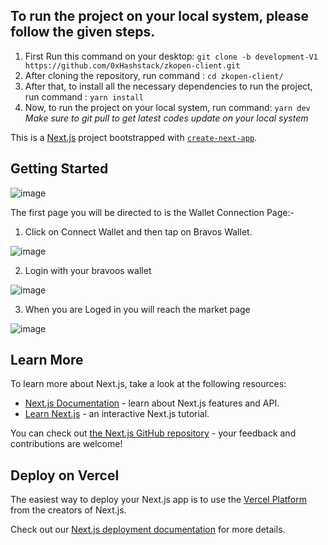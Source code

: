 ## To run the project on your local system, please follow the given steps.

1. First Run this command on your desktop:
   `git clone -b development-V1 https://github.com/0xHashstack/zkopen-client.git`
2. After cloning the repository, run command :
   `cd zkopen-client/`
3. After that, to install all the necessary dependencies to run the project, run command :
   `yarn install`
4. Now, to run the project on your local system, run command:
   `yarn dev`<br>
   _Make sure to git pull to get latest codes update on your local system_

This is a [Next.js](https://nextjs.org/) project bootstrapped with [`create-next-app`](https://github.com/vercel/next.js/tree/canary/packages/create-next-app).

## Getting Started

![image](https://github.com/0xHashstack/zkopen-client/assets/77379621/6b96e82f-b1ab-4b0f-9693-c1c0438dc90f)

The first page you will be directed to is the Wallet Connection Page:-

1. Click on Connect Wallet and then tap on Bravos Wallet.

![image](https://github.com/0xHashstack/zkopen-client/assets/86202585/829453b6-368c-4930-9ac0-e34dde33749d)

2. Login with your bravoos wallet

![image](https://github.com/0xHashstack/zkopen-client/assets/86202585/24a1fcda-d39c-4b4d-ae5d-773a054db54d)


3. When you are Loged in you will reach the market page

![image](https://github.com/0xHashstack/zkopen-client/assets/86202585/bb403b7e-b0bb-48bf-ab85-08ec1a9c48a9)


## Learn More

To learn more about Next.js, take a look at the following resources:

- [Next.js Documentation](https://nextjs.org/docs) - learn about Next.js features and API.
- [Learn Next.js](https://nextjs.org/learn) - an interactive Next.js tutorial.

You can check out [the Next.js GitHub repository](https://github.com/vercel/next.js/) - your feedback and contributions are welcome!

## Deploy on Vercel

The easiest way to deploy your Next.js app is to use the [Vercel Platform](https://vercel.com/new?utm_medium=default-template&filter=next.js&utm_source=create-next-app&utm_campaign=create-next-app-readme) from the creators of Next.js.

Check out our [Next.js deployment documentation](https://nextjs.org/docs/deployment) for more details.
